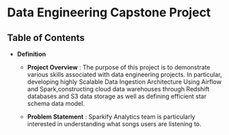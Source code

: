 # Data Engineering Capstone Project
## Table of Contents
* **Definition**
    * **Project Overview** :
    The purpose of this project is to demonstrate various skills associated with data engineering projects.  In particular, developing highly Scalable Data Ingestion Architecture Using Airflow and Spark,constructing cloud data warehouses through Redshift databases and S3 data storage as well as defining efficient star schema data model.
    
    * **Problem Statement** : 
       Sparkify Analytics team is particularly interested in understanding what songs users are listening to.
